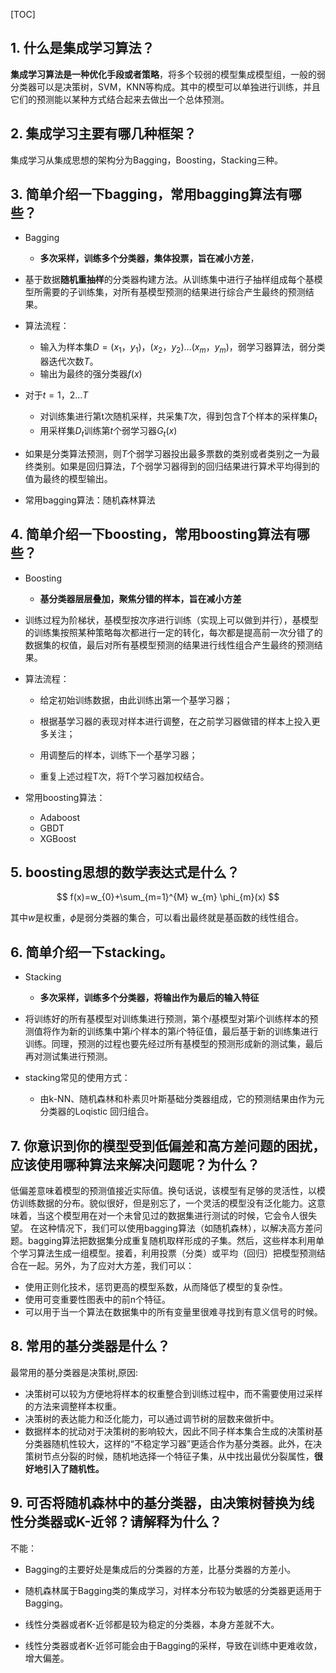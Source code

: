 [TOC]

## 1. 什么是集成学习算法？

**集成学习算法是一种优化手段或者策略**，将多个较弱的模型集成模型组，一般的弱分类器可以是决策树，SVM，KNN等构成。其中的模型可以单独进行训练，并且它们的预测能以某种方式结合起来去做出一个总体预测。

## 2. 集成学习主要有哪几种框架？

集成学习从集成思想的架构分为Bagging，Boosting，Stacking三种。

## 3. 简单介绍一下bagging，常用bagging算法有哪些？

* Bagging
  * **多次采样，训练多个分类器，集体投票，旨在减小方差**，
* 基于数据**随机重抽样**的分类器构建方法。从训练集中进行子抽样组成每个基模型所需要的子训练集，对所有基模型预测的结果进行综合产生最终的预测结果。
  
* 算法流程：
  * 输入为样本集$D={(x_1，y_1)，(x_2，y_2) \dots (x_m，y_m)}$，弱学习器算法，弱分类器迭代次数$T$。
  * 输出为最终的强分类器$f(x)$

* 对于$t=1，2 \dots T$
  * 对训练集进行第t次随机采样，共采集$T$次，得到包含$T$个样本的采样集$D_t$
  * 用采样集$D_t$训练第$t$个弱学习器$G_t(x)$

* 如果是分类算法预测，则$T$个弱学习器投出最多票数的类别或者类别之一为最终类别。如果是回归算法，$T$个弱学习器得到的回归结果进行算术平均得到的值为最终的模型输出。
* 常用bagging算法：随机森林算法

## 4. 简单介绍一下boosting，常用boosting算法有哪些？

* Boosting
  * **基分类器层层叠加，聚焦分错的样本，旨在减小方差**
* 训练过程为阶梯状，基模型按次序进行训练（实现上可以做到并行），基模型的训练集按照某种策略每次都进行一定的转化，每次都是提高前一次分错了的数据集的权值，最后对所有基模型预测的结果进行线性组合产生最终的预测结果。
  
* 算法流程：

  * 给定初始训练数据，由此训练出第一个基学习器；

  * 根据基学习器的表现对样本进行调整，在之前学习器做错的样本上投入更多关注；
  * 用调整后的样本，训练下一个基学习器；
  * 重复上述过程T次，将T个学习器加权结合。

* 常用boosting算法：
  * Adaboost
  * GBDT
  * XGBoost

## 5. boosting思想的数学表达式是什么？

$$
f(x)=w_{0}+\sum_{m=1}^{M} w_{m} \phi_{m}(x)
$$

其中$w$是权重，$\phi$是弱分类器的集合，可以看出最终就是基函数的线性组合。

## 6. 简单介绍一下stacking。

* Stacking
  * **多次采样，训练多个分类器，将输出作为最后的输入特征**
* 将训练好的所有基模型对训练集进行预测，第个$i$基模型对第$i$个训练样本的预测值将作为新的训练集中第$i$个样本的第$i$个特征值，最后基于新的训练集进行训练。同理，预测的过程也要先经过所有基模型的预测形成新的测试集，最后再对测试集进行预测。
  
* stacking常见的使用方式：
  * 由k-NN、随机森林和朴素贝叶斯基础分类器组成，它的预测结果由作为元分类器的Loqistic 回归组合。

## 7. 你意识到你的模型受到低偏差和高方差问题的困扰，应该使用哪种算法来解决问题呢？为什么？

低偏差意味着模型的预测值接近实际值。换句话说，该模型有足够的灵活性，以模仿训练数据的分布。貌似很好，但是别忘了，一个灵活的模型没有泛化能力。这意味着，当这个模型用在对一个未曾见过的数据集进行测试的时候，它会令人很失望。
在这种情况下，我们可以使用bagging算法（如随机森林），以解决高方差问题。bagging算法把数据集分成重复随机取样形成的子集。然后，这些样本利用单个学习算法生成一组模型。接着，利用投票（分类）或平均（回归）把模型预测结合在一起。另外，为了应对大方差，我们可以：

* 使用正则化技术，惩罚更高的模型系数，从而降低了模型的复杂性。
* 使用可变重要性图表中的前n个特征。
* 可以用于当一个算法在数据集中的所有变量里很难寻找到有意义信号的时候。

## 8. 常用的基分类器是什么？

最常用的基分类器是决策树,原因:

* 决策树可以较为方便地将样本的权重整合到训练过程中，而不需要使用过采样的方法来调整样本权重。
* 决策树的表达能力和泛化能力，可以通过调节树的层数来做折中。
* 数据样本的扰动对于决策树的影响较大，因此不同子样本集合生成的决策树基分类器随机性较大，这样的“不稳定学习器”更适合作为基分类器。此外，在决策树节点分裂的时候，随机地选择一个特征子集，从中找出最优分裂属性，**很好地引入了随机性。**

## 9. 可否将随机森林中的基分类器，由决策树替换为线性分类器或K-近邻？请解释为什么？
不能：

* Bagging的主要好处是集成后的分类器的方差，比基分类器的方差小。
* 随机森林属于Bagging类的集成学习，对样本分布较为敏感的分类器更适用于Bagging。

* 线性分类器或者K-近邻都是较为稳定的分类器，本身方差就不大。
* 线性分类器或者K-近邻可能会由于Bagging的采样，导致在训练中更难收敛，增大偏差。